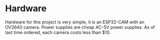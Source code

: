 # Hardware
Hardware for this project is very simple, it is an ESP32-CAM with an OV2640 camera. Power supplies are cheap AC-5V power supplies. As of last time ordered, each camera costs less than $10.
